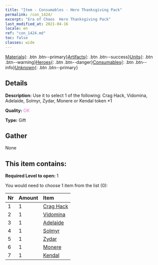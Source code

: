 ```yaml
---
title: "Item - Consumables - Hero Thanksgiving Pack"
permalink: /con_1424/
excerpt: "Era of Chaos  Hero Thanksgiving Pack"
last_modified_at: 2021-04-16
locale: en
ref: "con_1424.md"
toc: false
classes: wide
---
```

 [Materials](/Items/){: .btn .btn--primary}[Artifacts](/Items/Artifacts/){: .btn .btn--success}[Units](/Items/Units/){: .btn .btn--warning}[Heroes](/Items/Heroes/){: .btn .btn--danger}[Consumables](/Items/Consumables/){: .btn .btn--info}[Unknown](/Items/Unknown/){: .btn .btn--primary}

## Details
 **Description:** Use it to select 1 of the following: Crag Hack, Vidomina, Adelaide, Solmyr, Zydar, Monere or Kendal token *1

 **Quality:** <span style="color: #DA70D6">OK</span>

 **Type:** Gift

## Gather

  None

## This item contains:

 **Required Level to open:** 1

 You would need to choose 1 item from the list (0):

  | Nr | Amount |     Item    |
  |:---|:-------|:------------|
  | 1 | 1 | [Crag Hack](/Items/her_375/) |  | 
  | 2 | 1 | [Vidomina](/Items/her_372/) |  | 
  | 3 | 1 | [Adelaide](/Items/her_359/) |  | 
  | 4 | 1 | [Solmyr](/Items/her_386/) |  | 
  | 5 | 1 | [Zydar](/Items/her_385/) |  | 
  | 6 | 1 | [Monere](/Items/her_379/) |  | 
  | 7 | 1 | [Kendal](/Items/her_363/) |  | 
